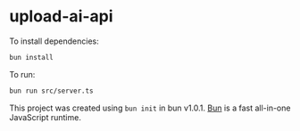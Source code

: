 # upload-ai-api

To install dependencies:

```bash
bun install
```

To run:

```bash
bun run src/server.ts
```

This project was created using `bun init` in bun v1.0.1. [Bun](https://bun.sh) is a fast all-in-one JavaScript runtime.
